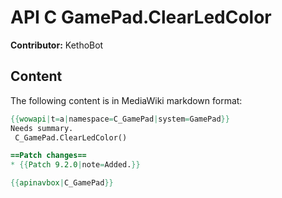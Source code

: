 # API C GamePad.ClearLedColor

**Contributor:** KethoBot

## Content

The following content is in MediaWiki markdown format:

```mediawiki
{{wowapi|t=a|namespace=C_GamePad|system=GamePad}}
Needs summary.
 C_GamePad.ClearLedColor()

==Patch changes==
* {{Patch 9.2.0|note=Added.}}

{{apinavbox|C_GamePad}}
```